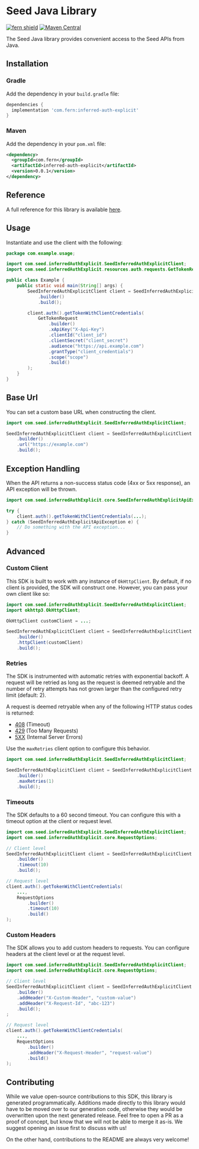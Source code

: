 # Seed Java Library

[![fern shield](https://img.shields.io/badge/%F0%9F%8C%BF-Built%20with%20Fern-brightgreen)](https://buildwithfern.com?utm_source=github&utm_medium=github&utm_campaign=readme&utm_source=Seed%2FJava)
[![Maven Central](https://img.shields.io/maven-central/v/com.fern/inferred-auth-explicit)](https://central.sonatype.com/artifact/com.fern/inferred-auth-explicit)

The Seed Java library provides convenient access to the Seed APIs from Java.

## Installation

### Gradle

Add the dependency in your `build.gradle` file:

```groovy
dependencies {
  implementation 'com.fern:inferred-auth-explicit'
}
```

### Maven

Add the dependency in your `pom.xml` file:

```xml
<dependency>
  <groupId>com.fern</groupId>
  <artifactId>inferred-auth-explicit</artifactId>
  <version>0.0.1</version>
</dependency>
```

## Reference

A full reference for this library is available [here](./reference.md).

## Usage

Instantiate and use the client with the following:

```java
package com.example.usage;

import com.seed.inferredAuthExplicit.SeedInferredAuthExplicitClient;
import com.seed.inferredAuthExplicit.resources.auth.requests.GetTokenRequest;

public class Example {
    public static void main(String[] args) {
        SeedInferredAuthExplicitClient client = SeedInferredAuthExplicitClient
            .builder()
            .build();

        client.auth().getTokenWithClientCredentials(
            GetTokenRequest
                .builder()
                .xApiKey("X-Api-Key")
                .clientId("client_id")
                .clientSecret("client_secret")
                .audience("https://api.example.com")
                .grantType("client_credentials")
                .scope("scope")
                .build()
        );
    }
}
```

## Base Url

You can set a custom base URL when constructing the client.

```java
import com.seed.inferredAuthExplicit.SeedInferredAuthExplicitClient;

SeedInferredAuthExplicitClient client = SeedInferredAuthExplicitClient
    .builder()
    .url("https://example.com")
    .build();
```

## Exception Handling

When the API returns a non-success status code (4xx or 5xx response), an API exception will be thrown.

```java
import com.seed.inferredAuthExplicit.core.SeedInferredAuthExplicitApiException;

try {
    client.auth().getTokenWithClientCredentials(...);
} catch (SeedInferredAuthExplicitApiException e) {
    // Do something with the API exception...
}
```

## Advanced

### Custom Client

This SDK is built to work with any instance of `OkHttpClient`. By default, if no client is provided, the SDK will construct one. 
However, you can pass your own client like so:

```java
import com.seed.inferredAuthExplicit.SeedInferredAuthExplicitClient;
import okhttp3.OkHttpClient;

OkHttpClient customClient = ...;

SeedInferredAuthExplicitClient client = SeedInferredAuthExplicitClient
    .builder()
    .httpClient(customClient)
    .build();
```

### Retries

The SDK is instrumented with automatic retries with exponential backoff. A request will be retried as long
as the request is deemed retryable and the number of retry attempts has not grown larger than the configured
retry limit (default: 2).

A request is deemed retryable when any of the following HTTP status codes is returned:

- [408](https://developer.mozilla.org/en-US/docs/Web/HTTP/Status/408) (Timeout)
- [429](https://developer.mozilla.org/en-US/docs/Web/HTTP/Status/429) (Too Many Requests)
- [5XX](https://developer.mozilla.org/en-US/docs/Web/HTTP/Status/500) (Internal Server Errors)

Use the `maxRetries` client option to configure this behavior.

```java
import com.seed.inferredAuthExplicit.SeedInferredAuthExplicitClient;

SeedInferredAuthExplicitClient client = SeedInferredAuthExplicitClient
    .builder()
    .maxRetries(1)
    .build();
```

### Timeouts

The SDK defaults to a 60 second timeout. You can configure this with a timeout option at the client or request level.

```java
import com.seed.inferredAuthExplicit.SeedInferredAuthExplicitClient;
import com.seed.inferredAuthExplicit.core.RequestOptions;

// Client level
SeedInferredAuthExplicitClient client = SeedInferredAuthExplicitClient
    .builder()
    .timeout(10)
    .build();

// Request level
client.auth().getTokenWithClientCredentials(
    ...,
    RequestOptions
        .builder()
        .timeout(10)
        .build()
);
```

### Custom Headers

The SDK allows you to add custom headers to requests. You can configure headers at the client level or at the request level.

```java
import com.seed.inferredAuthExplicit.SeedInferredAuthExplicitClient;
import com.seed.inferredAuthExplicit.core.RequestOptions;

// Client level
SeedInferredAuthExplicitClient client = SeedInferredAuthExplicitClient
    .builder()
    .addHeader("X-Custom-Header", "custom-value")
    .addHeader("X-Request-Id", "abc-123")
    .build();
;

// Request level
client.auth().getTokenWithClientCredentials(
    ...,
    RequestOptions
        .builder()
        .addHeader("X-Request-Header", "request-value")
        .build()
);
```

## Contributing

While we value open-source contributions to this SDK, this library is generated programmatically.
Additions made directly to this library would have to be moved over to our generation code,
otherwise they would be overwritten upon the next generated release. Feel free to open a PR as
a proof of concept, but know that we will not be able to merge it as-is. We suggest opening
an issue first to discuss with us!

On the other hand, contributions to the README are always very welcome!